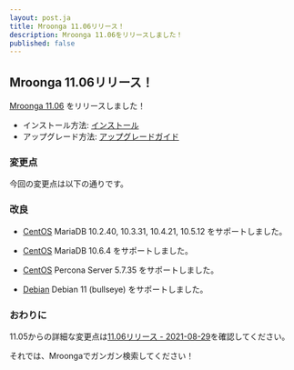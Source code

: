 ```yaml
---
layout: post.ja
title: Mroonga 11.06リリース！
description: Mroonga 11.06をリリースしました！
published: false
---
```


## Mroonga 11.06リリース！

[Mroonga 11.06](/ja/docs/news.html#release-11-06) をリリースしました！

* インストール方法: [インストール](/ja/docs/install.html)
* アップグレード方法: [アップグレードガイド](/ja/docs/upgrade.html)

### 変更点

今回の変更点は以下の通りです。

### 改良

* [CentOS](/ja/docs/install/centos.html) MariaDB 10.2.40, 10.3.31, 10.4.21, 10.5.12 をサポートしました。

* [CentOS](/ja/docs/install/centos.html) MariaDB 10.6.4 をサポートしました。

* [CentOS](/ja/docs/install/centos.html) Percona Server 5.7.35 をサポートしました。

* [Debian](/ja/docs/install/debian.html) Debian 11 (bullseye) をサポートしました。

### おわりに

11.05からの詳細な変更点は[11.06リリース - 2021-08-29](/ja/docs/news.html#release-11-06)を確認してください。

それでは、Mroongaでガンガン検索してください！
